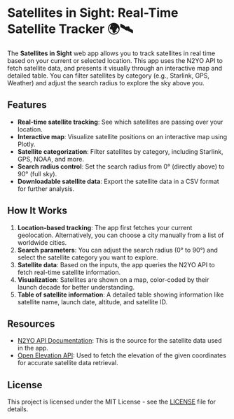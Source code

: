 # Satellites in Sight: Real-Time Satellite Tracker 🌍🛰️

The **Satellites in Sight** web app allows you to track satellites in real time based on your current or selected location. This app uses the N2YO API to fetch satellite data, and presents it visually through an interactive map and detailed table. You can filter satellites by category (e.g., Starlink, GPS, Weather) and adjust the search radius to explore the sky above you.

## Features

- **Real-time satellite tracking**: See which satellites are passing over your location.
- **Interactive map**: Visualize satellite positions on an interactive map using Plotly.
- **Satellite categorization**: Filter satellites by category, including Starlink, GPS, NOAA, and more.
- **Search radius control**: Set the search radius from 0° (directly above) to 90° (full sky).
- **Downloadable satellite data**: Export the satellite data in a CSV format for further analysis.

## How It Works

1. **Location-based tracking**: The app first fetches your current geolocation. Alternatively, you can choose a city manually from a list of worldwide cities.
2. **Search parameters**: You can adjust the search radius (0° to 90°) and select the satellite category you want to explore.
3. **Satellite data**: Based on the inputs, the app queries the N2YO API to fetch real-time satellite information.
4. **Visualization**: Satellites are shown on a map, color-coded by their launch decade for better understanding.
5. **Table of satellite information**: A detailed table showing information like satellite name, launch date, altitude, and satellite ID.

## Resources

- [N2YO API Documentation](https://www.n2yo.com/api/#above): This is the source for the satellite data used in the app.
- [Open Elevation API](https://open-elevation.com/): Used to fetch the elevation of the given coordinates for accurate satellite data retrieval.

## License

This project is licensed under the MIT License - see the [LICENSE](LICENSE) file for details.
